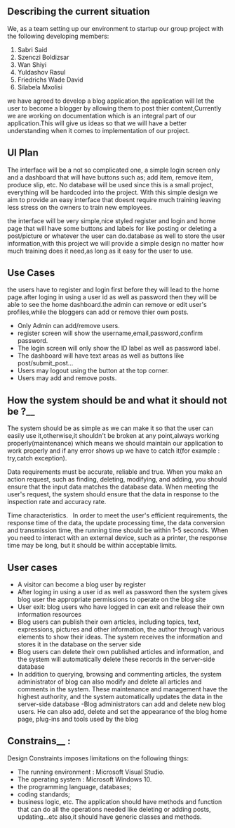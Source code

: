 ## Describing the current situation
We, as a team setting up our environment to startup our group project with the following developing members:
1. Sabri Said
2. Szenczi Boldizsar
3. Wan Shiyi
4. Yuldashov Rasul
5. Friedrichs Wade David
6. Silabela Mxolisi

we have agreed to develop a blog application,the application will let the user to become a blogger by allowing them to post thier content,Currently we are working on documentation which is an integral part of our application.This will give us ideas so that we will have a better understanding when it comes to implementation of our project.

## UI Plan

The interface will be a not so complicated one, a simple login screen only and a dashboard that will have buttons such as; add item, remove item, produce slip, etc. No database will be used since this is a small project, everything will be hardcoded into the project. With this simple design we aim to provide an easy interface that doesnt require much training leaving less stress on the owners to train new employees. 

the interface will be very simple,nice styled register and login and home page that will have some buttons and labels for like posting or deleting a post/picture or whatever the user can do.database as well to store the user information,with this project we will provide a simple design no matter how much training does it need,as long as it easy for the user to use.

## Use Cases

the users have to register and login first before they will lead to the home page.after loging in using a user id as well as password then they will be able to see the home dashboard.the admin can remove or edit user's profiles,while the bloggers can add or remove thier own posts.

* Only Admin can add/remove users.
* register screen will show the username,email,password,confirm password.
* The login screen will only show the ID label as well as password label.
* The dashboard will have text areas as well as buttons like post/submit_post...
* Users may logout using the button at the top corner.
* Users may add and remove posts.


## How the system should be and what it should not be  ?__

The system should be as simple as we can make it so that the user can easily use it,otherwise,it shouldn't be broken at any point,always working properly(maintenance) which means we should maintain our application to work properly and if any error shows up we have to catch it(for example : try,catch exception).

Data requirements must be accurate, reliable and true. When you make an action request, such as finding, deleting, modifying, and adding, you should ensure that the input data matches the database data. When meeting the user's request, the system should ensure that the data in response to the inspection rate and accuracy rate.

Time characteristics. 
In order to meet the user's efficient requirements, the response time of the data, the update processing time, the data conversion and transmission time, the running time should be within 1-5 seconds. When you need to interact with an external device, such as a printer, the response time may be long, but it should be within acceptable limits.

## User cases

- A visitor can become a blog user by register
- After loging in using a user id as well as password then the system gives blog user the appropriate permissions to operate on the blog site
- User exit: blog users who have logged in can exit and release their own information resources
- Blog users can publish their own articles, including topics, text, expressions, pictures and other information, the author through various elements to show their ideas. The system receives the information and stores it in the database on the server side
- Blog users can delete their own published articles and information, and the system will automatically delete these records in the server-side database
- In addition to querying, browsing and commenting articles, the system administrator of blog can also modify and delete all articles and comments in the system. These maintenance and management have the highest authority, and the system automatically updates the data in the server-side database
-Blog administrators can add and delete new  blog users. He can also add, delete and set the appearance of the blog home page, plug-ins and tools used by the blog

## Constrains__ :

Design Constraints imposes limitations on the following things:
* The running environment : Microsoft Visual Studio.
* The operating system : Microsoft Windows 10.
* the programming language, databases;
* coding standards;
* business logic, etc.
The application should have methods and function that can do all the operations needed like deleting or adding posts, updating...etc also,it should have generic classes and methods.
